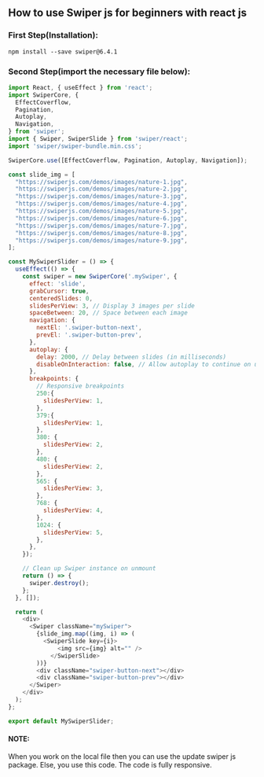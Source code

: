 ## How to use Swiper js for beginners with react js 

### First Step(Installation):
 ``` npm install --save swiper@6.4.1 ```
 
### Second Step(import the necessary file below):
``` js
import React, { useEffect } from 'react'; 
import SwiperCore, {
  EffectCoverflow,
  Pagination,
  Autoplay,
  Navigation,
} from 'swiper'; 
import { Swiper, SwiperSlide } from 'swiper/react'; 
import 'swiper/swiper-bundle.min.css'; 

SwiperCore.use([EffectCoverflow, Pagination, Autoplay, Navigation]); 

const slide_img = [
  "https://swiperjs.com/demos/images/nature-1.jpg",
  "https://swiperjs.com/demos/images/nature-2.jpg",
  "https://swiperjs.com/demos/images/nature-3.jpg",
  "https://swiperjs.com/demos/images/nature-4.jpg",
  "https://swiperjs.com/demos/images/nature-5.jpg",
  "https://swiperjs.com/demos/images/nature-6.jpg",
  "https://swiperjs.com/demos/images/nature-7.jpg",
  "https://swiperjs.com/demos/images/nature-8.jpg",
  "https://swiperjs.com/demos/images/nature-9.jpg",
]; 

const MySwiperSlider = () => {
  useEffect(() => {
    const swiper = new SwiperCore('.mySwiper', {
      effect: 'slide',
      grabCursor: true,
      centeredSlides: 0,
      slidesPerView: 3, // Display 3 images per slide
      spaceBetween: 20, // Space between each image
      navigation: {
        nextEl: '.swiper-button-next',
        prevEl: '.swiper-button-prev',
      },
      autoplay: {
        delay: 2000, // Delay between slides (in milliseconds)
        disableOnInteraction: false, // Allow autoplay to continue on user interaction
      },
      breakpoints: {
        // Responsive breakpoints
        250:{
          slidesPerView: 1,
        },
        379:{
          slidesPerView: 1,
        },
        380: {
          slidesPerView: 2,
        },
        480: {
          slidesPerView: 2,
        },
        565: {
          slidesPerView: 3,
        },
        768: {
          slidesPerView: 4,
        },
        1024: {
          slidesPerView: 5,
        },
      },
    });

    // Clean up Swiper instance on unmount
    return () => {
      swiper.destroy();
    };
  }, []);

  return (
    <div>
      <Swiper className="mySwiper">
        {slide_img.map((img, i) => (
          <SwiperSlide key={i}>
              <img src={img} alt="" />
            </SwiperSlide>
        ))}
        <div className="swiper-button-next"></div>
        <div className="swiper-button-prev"></div>
      </Swiper>
    </div>
  );
};

export default MySwiperSlider;
```
#### **NOTE:**
When you work on the local file then you can use the update swiper js package. Else, you use this code. The code is fully responsive.

